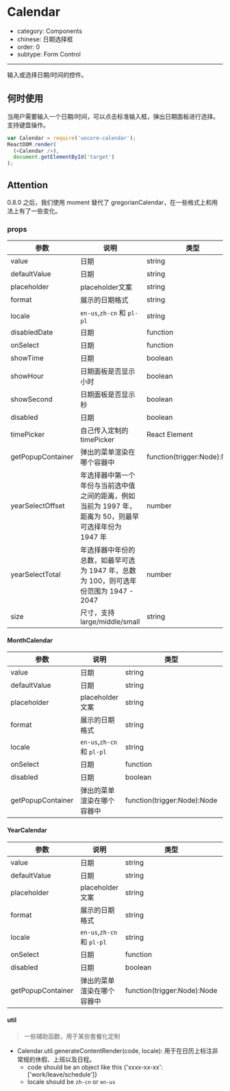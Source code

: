 # Calendar

- category: Components
- chinese: 日期选择框
- order: 0
- subtype: Form Control

---

输入或选择日期/时间的控件。

## 何时使用

当用户需要输入一个日期/时间，可以点击标准输入框，弹出日期面板进行选择。支持键盘操作。

```js
var Calendar = require('uxcore-calendar');
ReactDOM.render(
  (<Calendar />),
  document.getElementById('target')
);
```

## Attention

0.8.0 之后，我们使用 moment 替代了 gregorianCalendar，在一些格式上和用法上有了一些变化。

### props

|参数|说明|类型|默认值|版本|
|---|----|---|------|---|
|value|日期|string|无||
|defaultValue|日期|string|无||
|placeholder|placeholder文案|string|请选择日期||
|format|展示的日期格式|string|'YYYY-MM-DD'||
|locale|`en-us`,`zh-cn` 和 `pl-pl`|string|`zh-cn`||
|disabledDate|日期|function|无||
|onSelect|日期|function|无||
|showTime|日期|boolean|false||
|showHour|日期面板是否显示小时|boolean|true|0.6.3|
|showSecond|日期面板是否显示秒|boolean|true|0.6.3|
|disabled|日期|boolean|false||
|timePicker|自己传入定制的 timePicker|React Element|-||
|getPopupContainer| 弹出的菜单渲染在哪个容器中 | function(trigger:Node):Node | function(){return document.body;}||
|yearSelectOffset | 年选择器中第一个年份与当前选中值之间的距离，例如当前为 1997 年，距离为 50，则最早可选择年份为 1947 年 | number | 50 | 0.9.7 |
|yearSelectTotal| 年选择器中年份的总数，如最早可选为 1947 年，总数为 100，则可选年份范围为 1947 - 2047 | number | 100 | 0.9.7 |
|size| 尺寸，支持 large/middle/small | string | large | 0.9.8 |

#### MonthCalendar

|参数|说明|类型|默认值|
|---|----|---|------|
|value|日期|string|无|
|defaultValue|日期|string|无|
|placeholder|placeholder文案|string|请选择日期|
|format|展示的日期格式|string|'yyyy-MM'|
|locale|`en-us`,`zh-cn` 和 `pl-pl`|string|`zh-cn`|
|onSelect|日期|function|无|
|disabled|日期|boolean|false|
|getPopupContainer| 弹出的菜单渲染在哪个容器中 | function(trigger:Node):Node | function(){return document.body;}|

#### YearCalendar

|参数|说明|类型|默认值|
|---|----|---|------|
|value|日期|string|无|
|defaultValue|日期|string|无|
|placeholder|placeholder文案|string|请选择日期|
|format|展示的日期格式|string|'yyyy'|
|locale|`en-us`,`zh-cn` 和 `pl-pl`|string|`zh-cn`|
|onSelect|日期|function|无|
|disabled|日期|boolean|false|
|getPopupContainer| 弹出的菜单渲染在哪个容器中 | function(trigger:Node):Node | function(){return document.body;}|

#### util

> 一些辅助函数，用于某些套餐化定制

* Calendar.util.generateContentRender(code, locale): 用于在日历上标注非常规的休假、上班以及日程。
    * code should be an object like this {'xxxx-xx-xx': ['work/leave/schedule']}
    * locale should be `zh-cn` or `en-us`